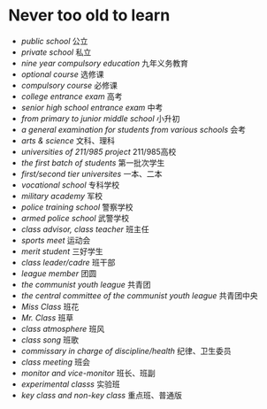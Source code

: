 # Never too old to learn


- _public school_ 公立
- _private school_ 私立
- _nine year compulsory education_ 九年义务教育
- _optional course_ 选修课
- _compulsory course_ 必修课
- _college entrance exam_ 高考
- _senior high school entrance exam_ 中考
- _from primary to junior middle school_ 小升初
- _a general examination for students from various schools_ 会考
- _arts & science_ 文科、理科
- _universities of 211/985 project_ 211/985高校
- _the first batch of students_ 第一批次学生
- _first/second tier universites_ 一本、二本
- _vocational school_ 专科学校
- _military academy_ 军校
- _police training school_ 警察学校
- _armed police school_ 武警学校
- _class advisor, class teacher_ 班主任
- _sports meet_ 运动会
- _merit student_ 三好学生
- _class leader/cadre_ 班干部
- _league member_ 团圆
- _the communist youth league_ 共青团
- _the central committee of the communist youth league_ 共青团中央
- _Miss Class_ 班花
- _Mr. Class_ 班草
- _class atmosphere_ 班风
- _class song_ 班歌
- _commissary in charge of discipline/health_ 纪律、卫生委员
- _class meeting_ 班会
- _monitor and vice-monitor_ 班长、班副
- _experimental classs_ 实验班
- _key class and non-key class_ 重点班、普通版


